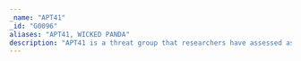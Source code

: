 ```yaml
---
_name: "APT41"
_id: "G0096"
aliases: "APT41, WICKED PANDA"
description: "APT41 is a threat group that researchers have assessed as Chinese state-sponsored espionage group that also conducts financially-motivated operations. APT41 has been active since as early as 2012. The group has been observed targeting healthcare, telecom, technology, and video game industries in 14 countries."
---
```

